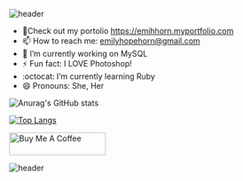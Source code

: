 ![header](https://capsule-render.vercel.app/api?type=wave&color=gradient&height=300&section=header&text=Hi%20there👋&fontSize=90)



 <!--
 **emihhorn/emihhorn** is a ✨ _special_ ✨ repository because its `README.md` (this file) appears on your GitHub profile. 
- 👯 I’m looking to collaborate on ...
 - 🤔 I’m looking for help with ...

[![Top Langs](https://github-readme-stats.vercel.app/api/top-langs/?username=emihhorn&theme=buefy&layout=compact)](https://github.com/anuraghazra/github-readme-stats)


 Here are some ideas to get you started:
-->

 - :unicorn:Check out my portolio https://emihhorn.myportfolio.com
 - 📫 How to reach me: emilyhopehorn@gmail.com
 - 🔭 I’m currently working on MySQL
 - ⚡ Fun fact: I LOVE Photoshop!
 - :octocat: I’m currently learning Ruby 
 - 😄 Pronouns: She, Her
 
 
 


![Anurag's GitHub stats](https://github-readme-stats.vercel.app/api?username=emihhorn&theme=buefy&show_icons=true)

[![Top Langs](https://github-readme-stats.vercel.app/api/top-langs/?username=emihhorn&theme=buefy&show_icons=true)](https://github.com/anuraghazra/github-readme-stats)



  <a href="https://www.buymeacoffee.com/emihhorn" target="_blank"><img src="https://cdn.buymeacoffee.com/buttons/default-violet.png" alt="Buy Me A Coffee" height="41" width="174"></a>


![header](https://capsule-render.vercel.app/api?type=wave&color=gradient&height=150&section=footer)




